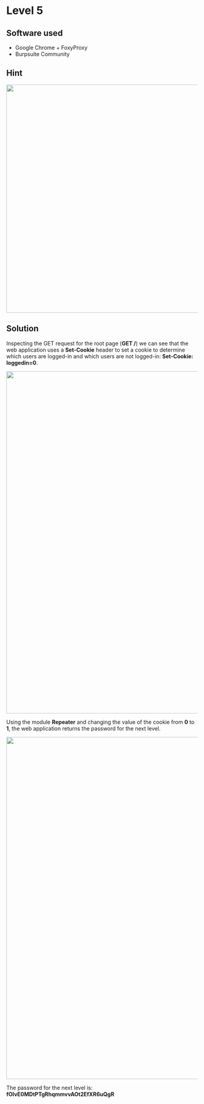 # Level 5

## Software used
- Google Chrome + FoxyProxy
- Burpsuite Community

## Hint

<img src="https://user-images.githubusercontent.com/110602224/235320302-5b1477c2-ba56-41cc-bb3f-2c9ec8623503.png" width=600 height=auto>

## Solution

Inspecting the GET request for the root page (**GET /**) we can see that the web application uses a **Set-Cookie** header to set a cookie to determine which users are logged-in and which users are not logged-in: **Set-Cookie: loggedin=0**.    

<img src="https://user-images.githubusercontent.com/110602224/235320470-88ef9c2a-fedd-4e1b-ba1b-2af960874a42.png" width=900 height=auto>

Using the module **Repeater** and changing the value of the cookie from **0** to **1**, the web application returns the password for the next level.

<img src="https://user-images.githubusercontent.com/110602224/235320554-d39eeb60-e779-42e9-9c79-f280baad7d00.png" width=900 height=auto>

The password for the next level is: **fOIvE0MDtPTgRhqmmvvAOt2EfXR6uQgR**
